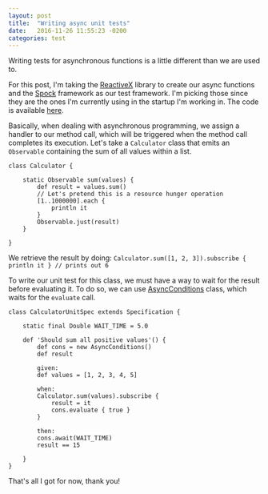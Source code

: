 ```yaml
---
layout: post
title:  "Writing async unit tests"
date:   2016-11-26 11:55:23 -0200
categories: test
---
```


Writing tests for asynchronous functions is a little different than we are used to.

For this post, I'm taking the [ReactiveX][reactivex-page] library to create our async functions and the [Spock][spock-page] framework as our test framework. I'm picking those since they are the ones I'm currently using in the startup I'm working in. The code is available [here][post-code].

Basically, when dealing with asynchronous programming, we assign a handler to our method call, which will be triggered when the method call completes its execution. Let's take a `Calculator` class that emits an `Observable` containing the sum of all values within a list.

```
class Calculator {

    static Observable sum(values) {
        def result = values.sum()
        // Let's pretend this is a resource hunger operation
        [1..1000000].each {
            println it
        }
        Observable.just(result)
    }

}
```

We retrieve the result by doing: `Calculator.sum([1, 2, 3]).subscribe { println it } // prints out 6`

To write our unit test for this class, we must have a way to wait for the result before evaluating it. To do so, we can use [AsyncConditions][asyncconditions-docs] class, which waits for the `evaluate` call.

```
class CalculatorUnitSpec extends Specification {

    static final Double WAIT_TIME = 5.0

    def 'Should sum all positive values'() {
        def cons = new AsyncConditions()
        def result

        given:
        def values = [1, 2, 3, 4, 5]

        when:
        Calculator.sum(values).subscribe {
            result = it
            cons.evaluate { true }
        }

        then:
        cons.await(WAIT_TIME)
        result == 15

    }
}
```

That's all I got for now, thank you!

[reactivex-page]: http://reactivex.io
[spock-page]: http://spockframework.org/
[asyncconditions-docs]: http://spockframework.org/spock/javadoc/1.0/spock/util/concurrent/AsyncConditions.html
[post-code]: https://github.com/augustoerico/observable-spock

